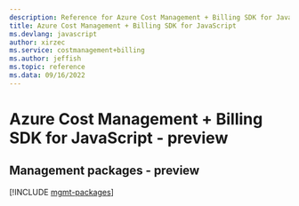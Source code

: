 ```yaml
---
description: Reference for Azure Cost Management + Billing SDK for JavaScript
title: Azure Cost Management + Billing SDK for JavaScript
ms.devlang: javascript
author: xirzec
ms.service: costmanagement+billing
ms.author: jeffish
ms.topic: reference
ms.data: 09/16/2022
---
```

# Azure Cost Management + Billing SDK for JavaScript - preview

## Management packages - preview
[!INCLUDE [mgmt-packages](cost-management-+-billing-mgmt-index.md)]
